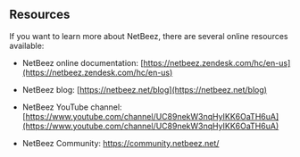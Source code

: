 ## Resources

If you want to learn more about NetBeez, there are several online resources available:

- NetBeez online documentation: [https://netbeez.zendesk.com/hc/en-us](https://netbeez.zendesk.com/hc/en-us)
    
- NetBeez blog: [https://netbeez.net/blog](https://netbeez.net/blog)
    
- NetBeez YouTube channel: [https://www.youtube.com/channel/UC89nekW3nqHyIKK6OaTH6uA](https://www.youtube.com/channel/UC89nekW3nqHyIKK6OaTH6uA)
- NetBeez Community: https://community.netbeez.net/
    